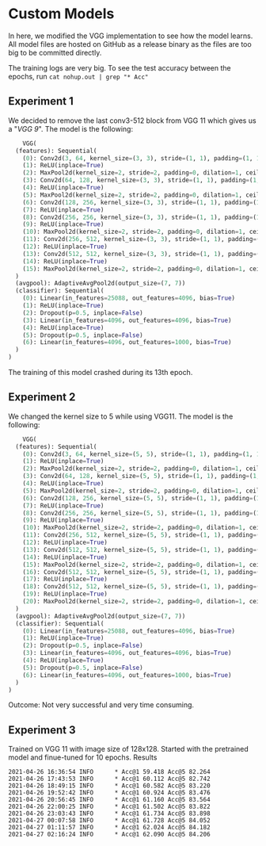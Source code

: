 # Custom Models

In here, we modified the VGG implementation to see how the model learns. All model files are hosted on GitHub as a release binary as the files are too big to be committed directly.

The training logs are very big. To see the test accuracy between the epochs, run `cat nohup.out | grep "* Acc"`

## Experiment 1
We decided to remove the last conv3-512 block from VGG 11 which gives us a "_VGG 9_". The model is the following:
```python
    VGG(
  (features): Sequential(
    (0): Conv2d(3, 64, kernel_size=(3, 3), stride=(1, 1), padding=(1, 1))
    (1): ReLU(inplace=True)
    (2): MaxPool2d(kernel_size=2, stride=2, padding=0, dilation=1, ceil_mode=False)
    (3): Conv2d(64, 128, kernel_size=(3, 3), stride=(1, 1), padding=(1, 1))
    (4): ReLU(inplace=True)
    (5): MaxPool2d(kernel_size=2, stride=2, padding=0, dilation=1, ceil_mode=False)
    (6): Conv2d(128, 256, kernel_size=(3, 3), stride=(1, 1), padding=(1, 1))
    (7): ReLU(inplace=True)
    (8): Conv2d(256, 256, kernel_size=(3, 3), stride=(1, 1), padding=(1, 1))
    (9): ReLU(inplace=True)
    (10): MaxPool2d(kernel_size=2, stride=2, padding=0, dilation=1, ceil_mode=False)
    (11): Conv2d(256, 512, kernel_size=(3, 3), stride=(1, 1), padding=(1, 1))
    (12): ReLU(inplace=True)
    (13): Conv2d(512, 512, kernel_size=(3, 3), stride=(1, 1), padding=(1, 1))
    (14): ReLU(inplace=True)
    (15): MaxPool2d(kernel_size=2, stride=2, padding=0, dilation=1, ceil_mode=False)
  )
  (avgpool): AdaptiveAvgPool2d(output_size=(7, 7))
  (classifier): Sequential(
    (0): Linear(in_features=25088, out_features=4096, bias=True)
    (1): ReLU(inplace=True)
    (2): Dropout(p=0.5, inplace=False)
    (3): Linear(in_features=4096, out_features=4096, bias=True)
    (4): ReLU(inplace=True)
    (5): Dropout(p=0.5, inplace=False)
    (6): Linear(in_features=4096, out_features=1000, bias=True)
  )
)
```
The training of this model crashed during its 13th epoch.

## Experiment 2
We changed the kernel size to 5 while using VGG11. The model is the following:
```python
    VGG(
  (features): Sequential(
    (0): Conv2d(3, 64, kernel_size=(5, 5), stride=(1, 1), padding=(1, 1))
    (1): ReLU(inplace=True)
    (2): MaxPool2d(kernel_size=2, stride=2, padding=0, dilation=1, ceil_mode=False)
    (3): Conv2d(64, 128, kernel_size=(5, 5), stride=(1, 1), padding=(1, 1))
    (4): ReLU(inplace=True)
    (5): MaxPool2d(kernel_size=2, stride=2, padding=0, dilation=1, ceil_mode=False)
    (6): Conv2d(128, 256, kernel_size=(5, 5), stride=(1, 1), padding=(1, 1))
    (7): ReLU(inplace=True)
    (8): Conv2d(256, 256, kernel_size=(5, 5), stride=(1, 1), padding=(1, 1))
    (9): ReLU(inplace=True)
    (10): MaxPool2d(kernel_size=2, stride=2, padding=0, dilation=1, ceil_mode=False)
    (11): Conv2d(256, 512, kernel_size=(5, 5), stride=(1, 1), padding=(1, 1))
    (12): ReLU(inplace=True)
    (13): Conv2d(512, 512, kernel_size=(5, 5), stride=(1, 1), padding=(1, 1))
    (14): ReLU(inplace=True)
    (15): MaxPool2d(kernel_size=2, stride=2, padding=0, dilation=1, ceil_mode=False)
    (16): Conv2d(512, 512, kernel_size=(5, 5), stride=(1, 1), padding=(1, 1))
    (17): ReLU(inplace=True)
    (18): Conv2d(512, 512, kernel_size=(5, 5), stride=(1, 1), padding=(1, 1))
    (19): ReLU(inplace=True)
    (20): MaxPool2d(kernel_size=2, stride=2, padding=0, dilation=1, ceil_mode=False)
  )
  (avgpool): AdaptiveAvgPool2d(output_size=(7, 7))
  (classifier): Sequential(
    (0): Linear(in_features=25088, out_features=4096, bias=True)
    (1): ReLU(inplace=True)
    (2): Dropout(p=0.5, inplace=False)
    (3): Linear(in_features=4096, out_features=4096, bias=True)
    (4): ReLU(inplace=True)
    (5): Dropout(p=0.5, inplace=False)
    (6): Linear(in_features=4096, out_features=1000, bias=True)
  )
)
```
Outcome: Not very successful and very time consuming.


## Experiment 3
Trained on VGG 11 with image size of 128x128. Started with the pretrained model and finue-tuned for 10 epochs.
Results
```
2021-04-26 16:36:54 INFO      * Acc@1 59.418 Acc@5 82.264
2021-04-26 17:43:53 INFO      * Acc@1 60.112 Acc@5 82.742
2021-04-26 18:49:15 INFO      * Acc@1 60.582 Acc@5 83.220
2021-04-26 19:52:42 INFO      * Acc@1 60.924 Acc@5 83.476
2021-04-26 20:56:45 INFO      * Acc@1 61.160 Acc@5 83.564
2021-04-26 22:00:25 INFO      * Acc@1 61.502 Acc@5 83.822
2021-04-26 23:03:43 INFO      * Acc@1 61.734 Acc@5 83.898
2021-04-27 00:07:58 INFO      * Acc@1 61.728 Acc@5 84.052
2021-04-27 01:11:57 INFO      * Acc@1 62.024 Acc@5 84.182
2021-04-27 02:16:24 INFO      * Acc@1 62.090 Acc@5 84.206
```


